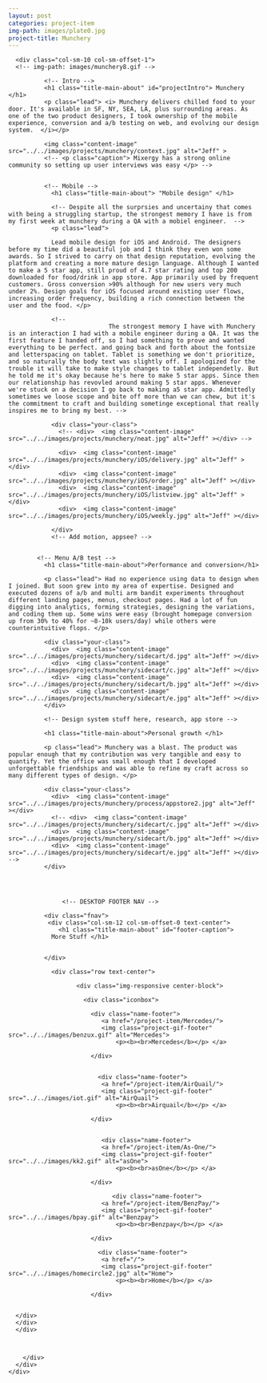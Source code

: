 ```yaml
---
layout: post
categories: project-item
img-path: images/plate0.jpg
project-title: Munchery
---
```




<div class="container">
  <div class="description">
    <div class="row text-left ">



      <div class="col-sm-10 col-sm-offset-1">
      <!-- img-path: images/munchery8.gif -->

              <!-- Intro -->
              <h1 class="title-main-about" id="projectIntro"> Munchery </h1>
              <p class="lead"> <i> Munchery delivers chilled food to your door. It's available in SF, NY, SEA, LA, plus surrounding areas. As one of the two product designers, I took ownership of the mobile experience, conversion and a/b testing on web, and evolving our design system.  </i></p>

              <img class="content-image"  src="../../images/projects/munchery/context.jpg" alt="Jeff" >
              <!-- <p class="caption"> Mixergy has a strong online community so setting up user interviews was easy </p> -->


              <!-- Mobile -->
                <h1 class="title-main-about"> "Mobile design" </h1>

                <!-- Despite all the surprsies and uncertainy that comes with being a struggling startup, the strongest memory I have is from my first week at munchery during a QA with a mobiel engineer.  -->
                <p class="lead">

                Lead mobile design for iOS and Android. The designers before my time did a beautiful job and I think they even won some awards. So I strived to carry on that design reputation, evolving the platform and creating a more mature design language. Although I wanted to make a 5 star app, still proud of 4.7 star rating and top 200 downloaded for food/drink in app store. App primarily used by frequent customers. Gross conversion >90% although for new users very much under 2%. Design goals for iOS focused around existing user flows, increasing order frequency, building a rich connection between the user and the food. </p>

                <!--
                                The strongest memory I have with Munchery is an interaction I had with a mobile engineer during a QA. It was the first feature I handed off, so I had something to prove and wanted everything to be perfect. and going back and forth about the fontsize and letterspacing on tablet. Tablet is something we don't prioritize, and so naturally the body text was slightly off. I apologized for the trouble it will take to make style changes to tablet independetly. But he told me it's okay because he's here to make 5 star apps. Since then our relationship has revovled around making 5 star apps. Whenever we're stuck on a decision I go back to making a5 star app. Admittedly sometimes we loose scope and bite off more than we can chew, but it's the commitment to craft and building sometinge exceptional that really inspires me to bring my best. -->

                <div class="your-class">
                  <!-- <div>  <img class="content-image"  src="../../images/projects/munchery/neat.jpg" alt="Jeff" ></div> -->

                  <div>  <img class="content-image"  src="../../images/projects/munchery/iOS/delivery.jpg" alt="Jeff" ></div>
                  <div>  <img class="content-image"  src="../../images/projects/munchery/iOS/order.jpg" alt="Jeff" ></div>
                  <div>  <img class="content-image"  src="../../images/projects/munchery/iOS/listview.jpg" alt="Jeff" ></div>
                  <div>  <img class="content-image"  src="../../images/projects/munchery/iOS/weekly.jpg" alt="Jeff" ></div>

                </div>
                <!-- Add motion, appsee? -->


            <!-- Menu A/B test -->
              <h1 class="title-main-about">Performance and conversion</h1>

              <p class="lead"> Had no experience using data to design when I joined. But soon grew into my area of expertise. Designed and executed dozens of a/b and multi arm bandit experiments throughout different landing pages, menus, checkout pages. Had a lot of fun digging into analytics, forming strategies, designing the variations, and coding them up. Some wins were easy (brought homepage conversion up from 30% to 40% for ~8-10k users/day) while others were counterintuitive flops. </p>

              <div class="your-class">
                <div>  <img class="content-image"  src="../../images/projects/munchery/sidecart/d.jpg" alt="Jeff" ></div>
                <div>  <img class="content-image"  src="../../images/projects/munchery/sidecart/c.jpg" alt="Jeff" ></div>
                <div>  <img class="content-image"  src="../../images/projects/munchery/sidecart/b.jpg" alt="Jeff" ></div>
                <div>  <img class="content-image"  src="../../images/projects/munchery/sidecart/e.jpg" alt="Jeff" ></div>
              </div>

              <!-- Design system stuff here, research, app store -->

              <h1 class="title-main-about">Personal growth </h1>

              <p class="lead"> Munchery was a blast. The product was popular enough that my contribution was very tangible and easy to quantify. Yet the office was small enough that I developed unforgettable friendships and was able to refine my craft across so many different types of design. </p>

              <div class="your-class">
                <div>  <img class="content-image"  src="../../images/projects/munchery/process/appstore2.jpg" alt="Jeff" ></div>
                <!-- <div>  <img class="content-image"  src="../../images/projects/munchery/sidecart/c.jpg" alt="Jeff" ></div>
                <div>  <img class="content-image"  src="../../images/projects/munchery/sidecart/b.jpg" alt="Jeff" ></div>
                <div>  <img class="content-image"  src="../../images/projects/munchery/sidecart/e.jpg" alt="Jeff" ></div> -->
              </div>




                   <!-- DESKTOP FOOTER NAV -->

              <div class="fnav">
               <div class="col-sm-12 col-sm-offset-0 text-center">
                  <h1 class="title-main-about" id="footer-caption">
                More Stuff </h1>


              </div>

                <div class="row text-center">

                       <div class="img-responsive center-block">

                         <div class="iconbox">

                           <div class="name-footer">
                              <a href="/project-item/Mercedes/">
                              <img class="project-gif-footer" src="../../images/benzux.gif" alt="Mercedes">
                                  <p><b><br>Mercedes</b></p> </a>

                           </div>


                             <div class="name-footer">
                              <a href="/project-item/AirQuail/">
                              <img class="project-gif-footer" src="../../images/iot.gif" alt="AirQuail">
                                  <p><b><br>Airquail</b></p> </a>

                           </div>


                              <div class="name-footer">
                              <a href="/project-item/As-One/">
                              <img class="project-gif-footer" src="../../images/kk2.gif" alt="asOne">
                                  <p><b><br>asOne</b></p> </a>

                           </div>

                                 <div class="name-footer">
                              <a href="/project-item/BenzPay/">
                              <img class="project-gif-footer" src="../../images/bpay.gif" alt="Benzpay">
                                  <p><b><br>Benzpay</b></p> </a>

                           </div>



<!--
                            <div class="name-footer">
                              <a href="/project-item/More-Projects/">
                              <img class="project-gif-footer" src="../../images/kk1.gif" alt="Other">
                                  <p><b><br>More</b></p> </a>

                           </div> -->

                             <div class="name-footer">
                              <a href="/">
                              <img class="project-gif-footer" src="../../images/homecircle2.jpg" alt="Home">
                                  <p><b><br>Home</b></p> </a>

                           </div>


      </div>
      </div>
      </div>



        </div>
      </div>
    </div>
  </div>

<!--   <div class="container">
  <div class="row text-center">
   <div class="description">
    <div class="tagline">


          <p class="lead">
         We short circuited everything on our first test. Luckily I had a seconded particle photon with me. Made sure our enclosure was waterproof.
        </p>

           <img class="content-image-vertical" src="../../images/projects/beerbong/a1.gif" alt="Jeff" >

    </div>
  </div>
</div>
</div> -->
